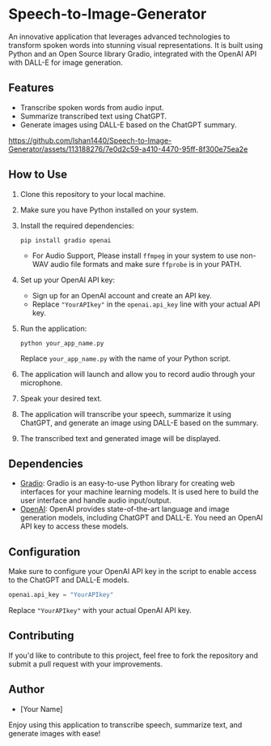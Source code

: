 # Speech-to-Image-Generator
An innovative application that leverages advanced technologies to transform spoken words into stunning visual representations. It is built using Python and an Open Source library Gradio, integrated with the OpenAI API with DALL-E for image generation.

## Features

- Transcribe spoken words from audio input.
- Summarize transcribed text using ChatGPT.
- Generate images using DALL-E based on the ChatGPT summary.


https://github.com/Ishan1440/Speech-to-Image-Generator/assets/113188276/7e0d2c59-a410-4470-95ff-8f300e75ea2e


## How to Use

1. Clone this repository to your local machine.

2. Make sure you have Python installed on your system.

3. Install the required dependencies:

   ```
   pip install gradio openai
   ```
   - For Audio Support, Please install `ffmpeg` in your system to use non-WAV audio file formats and make sure `ffprobe` is in your PATH.

4. Set up your OpenAI API key:

   - Sign up for an OpenAI account and create an API key.
   - Replace `"YourAPIkey"` in the `openai.api_key` line with your actual API key.

5. Run the application:

   ```
   python your_app_name.py
   ```

   Replace `your_app_name.py` with the name of your Python script.

6. The application will launch and allow you to record audio through your microphone.

7. Speak your desired text.

8. The application will transcribe your speech, summarize it using ChatGPT, and generate an image using DALL-E based on the summary.

9. The transcribed text and generated image will be displayed.

## Dependencies

- [Gradio](https://gradio.app/): Gradio is an easy-to-use Python library for creating web interfaces for your machine learning models. It is used here to build the user interface and handle audio input/output.
- [OpenAI](https://beta.openai.com/): OpenAI provides state-of-the-art language and image generation models, including ChatGPT and DALL-E. You need an OpenAI API key to access these models.

## Configuration

Make sure to configure your OpenAI API key in the script to enable access to the ChatGPT and DALL-E models.

```python
openai.api_key = "YourAPIkey"
```

Replace `"YourAPIkey"` with your actual OpenAI API key.

## Contributing

If you'd like to contribute to this project, feel free to fork the repository and submit a pull request with your improvements.

## Author

- [Your Name]

Enjoy using this application to transcribe speech, summarize text, and generate images with ease!
